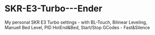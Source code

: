 # SKR-E3-Turbo---Ender
My personal SKR E3 Turbo settings - with BL-Touch, Bilinear Leveling, Manuell Bed Level, PID HotEnd&amp;Bed, Start/Stop GCodes - Fast&amp;Silence
